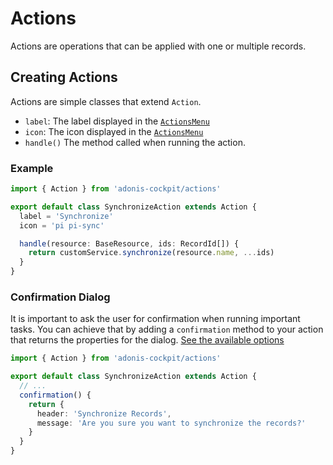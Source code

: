 # Actions

Actions are operations that can be applied with one or multiple records.

## Creating Actions

Actions are simple classes that extend `Action`.

- `label`: The label displayed in the [`ActionsMenu`](../references/frontend.md#actionsmenu-)
- `icon`: The icon displayed in the [`ActionsMenu`](../references/frontend.md#actionsmenu-)
- `handle()` The method called when running the action.

### Example

```ts
import { Action } from 'adonis-cockpit/actions'

export default class SynchronizeAction extends Action {
  label = 'Synchronize'
  icon = 'pi pi-sync'

  handle(resource: BaseResource, ids: RecordId[]) {
    return customService.synchronize(resource.name, ...ids)
  }
}
```

### Confirmation Dialog

It is important to ask the user for confirmation when running important tasks. You can achieve that by adding a `confirmation` method to your action that returns the properties for the dialog. [See the available options](https://primevue.org/confirmdialog/)

```ts
import { Action } from 'adonis-cockpit/actions'

export default class SynchronizeAction extends Action {
  // ...
  confirmation() {
    return {
      header: 'Synchronize Records',
      message: 'Are you sure you want to synchronize the records?'
    }
  }
}
```
